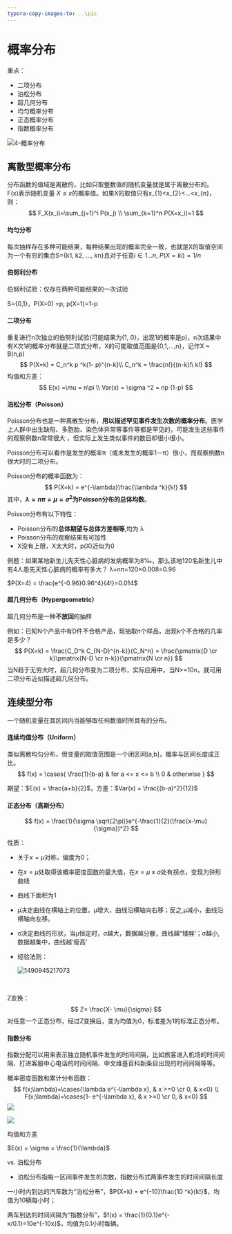 ```yaml
---
typora-copy-images-to: ..\pic
---
```


# 概率分布

重点：

- 二项分布
- 泊松分布
- 超几何分布
- 均匀概率分布
- 正态概率分布
- 指数概率分布

![4-概率分布](../pic/4-概率分布.png)

## 离散型概率分布

分布函数的值域是离散的，比如只取整数值的随机变量就是属于离散分布的。 F(x)表示随机变量 ${\displaystyle X\leq x}$的概率值。如果X的取值只有x_{1}<x_{2}<...<x_{n}，则：
$$
F_X(x_i)=\sum_{j=1}^i P(x_j) \\
\sum_{k=1}^n P(X=x_i)=1
$$

#### 均匀分布

每次抽样存在多种可能结果，每种结果出现的概率完全一致，也就是X的取值空间为一个有穷的集合S={k1, k2, …, kn}且对于任意$i \in 1…n,\ P(X=ki)=1/n$

#### 伯努利分布

伯努利试验：仅存在两种可能结果的一次试验

S={0,1}，P(X=0) =p, p(X=1)=1-p

#### 二项分布

重复进行n次独立的伯努利试验(可能结果为{1, 0}，出现1的概率是p)，n次结果中有X次1的概率分布就是二项式分布，X的可能取值范围是{0,1,…,n}，记作X ~ B(n,p)
$$
P(X=k) = C_n^k p ^k(1- p)^{n-k}\\
C_n^k = \frac{n!}{(n-k)!\ k!}
$$
均值和方差：
$$
E(x) =\mu = n\pi \\
Var(x) = \sigma ^2 = np (1-p)
$$

#### 泊松分布（Poisson）

Poisson分布也是一种离散型分布，**用以描述罕见事件发生次数的概率分布**。医学上人群中出生缺陷、多胞胎、染色体异常等事件等都是罕见的，可能发生这些事件的观察例数n常常很大 ，但实际上发生类似事件的数目却很小很小。

Poisson分布可以看作是发生的概率π（或未发生的概率1－π）很小，而观察例数n很大时的二项分布。

Poisson分布的概率函数为：
$$
P(X=k) = e^{-\lambda}\frac{\lambda ^k}{k!}
$$
其中，**$\lambda = n\pi=\mu = \sigma^2$**为Poisson分布的**总体均数**。

Poisson分布有以下特性：

- Poisson分布的**总体期望与总体方差相等**,均为 λ
- Poisson分布的观察结果有可加性
- X没有上限，X太大时，p(X)近似为0 

例题：如果某地新生儿先天性心脏病的发病概率为8‰，那么该地120名新生儿中有4人患先天性心脏病的概率有多大？
λ=nπ=120×0.008=0.96

$P(X=4) = \frac{e^{-0.96}0.96^4}{4!}=0.014$



#### 超几何分布（Hypergeometric）

超几何分布是一种**不放回**的抽样

例如：已知N个产品中有D件不合格产品，现抽取n个样品，出现k个不合格的几率是多少？
$$
P(X=k) = \frac{C_D^k C_{N-D}^{n-k}}{C_N^n} = \frac{\pmatrix{D \cr k}\pmatrix{N-D \cr n-k}}{\pmatrix{N \cr n}}
$$
当N趋于无穷大时，超几何分布变为二项分布，实际应用中，当N>=10n，就可用二项分布近似描述超几何分布。



## 连续型分布

一个随机变量在其区间内当能够取任何数值时所具有的分布。

#### 连续均值分布（Uniform）

类似离散均匀分布，但变量的取值范围是一个闭区间[a,b]，概率与区间长度成正比。
$$
f(x) = \cases{
  \frac{1}{b-a} &   for a <= x <= b \\
  0 & otherwise
}
$$

期望：$E(x) = \frac{a+b}{2}$，方差：$Var(x) = \frac{(b-a)^2}{12}$

#### 正态分布（高斯分布）

$$
f(x) = \frac{1}{\sigma \sqrt{2\pi}}e^{-\frac{1}{2}(\frac{x-\mu}{\sigma})^2}
$$

性质：

- 关于$x=\mu$对称，偏度为0；

- 在$x=\mu$处取得该概率密度函数的最大值，在$x=\mu \pm \sigma$处有拐点，变现为钟形曲线

- 曲线下面积为1

- μ决定曲线在横轴上的位置，μ增大，曲线沿横轴向右移；反之,μ减小，曲线沿横轴向左移。

- σ决定曲线的形状，当μ恒定时，σ越大，数据越分散，曲线越“矮胖’；σ越小, 数据越集中，曲线越‘瘦高’

- 经验法则：

  ![1490945217073](../pic/1490945217073.png)

  ​

Z变换：
$$
Z= \frac{X- \mu}{\sigma}
$$
对任意一个正态分布，经过Z变换后，变为均值为0，标准差为1的标准正态分布。



#### 指数分布

指数分配可以用来表示独立随机事件发生的时间间隔，比如旅客进入机场的时间间隔、打进客服中心电话的时间间隔、中文维基百科新条目出现的时间间隔等等。

概率密度函数和累计分布函数：
$$
f(x;\lambda)=\cases{\lambda e^{-\lambda x},  & x >=0 \cr 0, & x<0} \\
F(x;\lambda)=\cases{1-  e^{-\lambda x},  & x >=0 \cr 0, & x<0}
$$
![](../pic/exponential.png)

![](../pic/exponential2.png)

均值和方差

$E(x) = \sigma = \frac{1}{\lambda}$

vs. 泊松分布

- 泊松分布指每一区间事件发生的次数，指数分布式两事件发生的时间间隔长度

一小时内到达的汽车数为“泊松分布”，$P(X=k) = e^{-10}\frac{10 ^k}{k!}$，均值为10辆每小时；

两车到达的时间间隔为“指数分布”，$f(x) = \frac{1}{0.1}e^{-x/0.1}=10e^{-10x}$，均值为0.1小时每辆。





